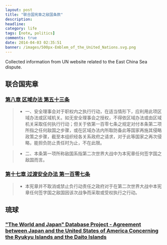 ```yaml
---
layout: post
title: "联合国宪章之敌国条款"
description:
headline:
category: life
tags: [note, politics]
comments: true
date: 2014-04-03 02:35:51
banner: /images/500px-Emblem_of_the_United_Nations.svg.png
---
```


Collected information from UN website related to the East China Sea dispute.

<!--more-->

联合国宪章
-----

### [第八章 区域办法 第五十三条](http://www.un.org/zh/documents/charter/chapter8.shtml) ###

> + 一、安全理事会对于职权内之执行行动，在适当情形下，应利用此项区域办法或区域机关。如无安全理事会之授权，不得依区域办法或由区域机关采取任何执行行动；但关于依第一百零七条之规定对付本条第二项所指之任何敌国之步骤，或在区域办法内所取防备此等国家再施其侵略政策之步骤，截至本组织经各关系政府之请求，对于此等国家之再次侵略，能担负防止责任时为止，不在此限。

> + 二、本条第一项所称敌国系指第二次世界大战中为本宪章任何签字国之敌国而言。

### [第十七章 过渡安全办法 第一百零七条](http://www.un.org/zh/documents/charter/chapter17.shtml) ###

> + 本宪章并不取消或禁止负行动责任之政府对于在第二次世界大战中本宪章任何签字国之敌国因该次战争而采取或受权执行之行动。

琉球
--

### ["The World and Japan" Database Project - Agreement between Japan and the United States of America Concerning the Ryukyu Islands and the Daito Islands](http://www.ioc.u-tokyo.ac.jp/~worldjpn/documents/texts/docs/19710617.T1E.html)
